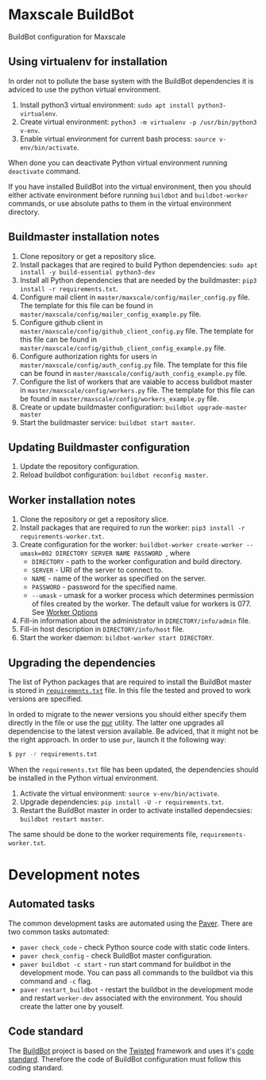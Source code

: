 # Maxscale BuildBot

BuildBot configuration for Maxscale

## Using virtualenv for installation

In order not to pollute the base system with the BuildBot dependencies it is adviced to use the python virtual environment.

1. Install python3 virtual environment: `sudo apt install python3-virtualenv`.
2. Create virtual environment: `python3 -m virtualenv -p /usr/bin/python3 v-env`.
3. Enable virtual environment for current bash process: `source v-env/bin/activate`.

When done you can deactivate Python virtual environment running `deactivate` command.

If you have installed BuildBot into the virtual environment, then you should either activate environment before running `buildbot` and `buildbot-worker` commands, or use absolute paths to them in the virtual environment directory.

## Buildmaster installation notes

1. Clone repository or get a repository slice.
2. Install packages that are reqired to build Python dependencies: `sudo apt install -y build-essential python3-dev`
3. Install all Python dependencies that are needed by the buildmaster: `pip3 install -r requirements.txt`.
4. Configure mail client in `master/maxscale/config/mailer_config.py` file. The template for this file can be found in `master/maxscale/config/mailer_config_example.py` file.
5. Configure github client in `master/maxscale/config/github_client_config.py` file. The template for this file can be found in `master/maxscale/config/github_client_config_example.py` file.
6. Configure authorization rights for users in `master/maxscale/config/auth_config.py` file. The template for this file can be found in `master/maxscale/config/auth_config_example.py` file.
7. Configure the list of workers that are vaiable to access buildbot master in `master/maxscale/config/workers.py` file. The template for this file can be found in `master/maxscale/config/workers_example.py` file.
8. Create or update buildmaster configuration: `buildbot upgrade-master master`
9. Start the buildmaster service: `buildbot start master`.

## Updating Buildmaster configuration

1. Update the repository configuration.
2. Reload buildbot configuration: `buildbot reconfig master`.

## Worker installation notes

1. Clone the repository or get a repository slice.
2. Install packages that are required to run the worker: `pip3 install -r requirements-worker.txt`.
3. Create configuration for the worker: `buildbot-worker create-worker --umask=002 DIRECTORY SERVER NAME PASSWORD `, where
   * `DIRECTORY` - path to the worker configuration and build directory.
   * `SERVER` - URI of the server to connect to.
   * `NAME` - name of the worker as specified on the server.
   * `PASSWORD` - password for the specified name.
   * `--umask` - umask for a worker process which determines permission of files created by the worker. The default value for workers is 077. See [Worker Options](http://docs.buildbot.net/current/manual/installation/worker.html#cmdoption-buildbot-worker-create-worker-umask)
4. Fill-in information about the administrator in `DIRECTORY/info/admin` file.
5. Fill-in host description in `DIRECTORY/info/host` file.
6. Start the worker daemon: `bildbot-worker start DIRECTORY`.

## Upgrading the dependencies

The list of Python packages that are required to install the BuildBot master is stored in [`requirements.txt`](https://github.com/mariadb-corporation/maxscale-buildbot/blob/master/requirements.txt) file. In this file the tested and proved to work versions are specified.

In orded to migrate to the newer versions you should either specify them directly in the file or use the [pur](https://pypi.org/project/pur/) utility. The latter one upgrades all dependencise to the latest version available. Be adviced, that it might not be the right approach. In order to use `pur`, launch it the following way:

```bash
$ pyr -r requirements.txt
```

When the `requirements.txt` file has been updated, the dependencies should be installed in the Python virtual environment.

1. Activate the virtual environment: `source v-env/bin/activate`.
2. Upgrade dependencies: `pip install -U -r requirements.txt`.
3. Restart the BuildBot master in order to activate installed dependecsies: `buildbot restart master`.

The same should be done to the worker requirements file, `requirements-worker.txt`.

# Development notes

## Automated tasks

The common development tasks are automated using the [Paver](https://github.com/paver/paver). There are two common tasks automated:

* `paver check_code` - check Python source code with static code linters.
* `paver check_config` - check BuildBot master configuration.
* `paver buildbot -c start` - run start command for buildbot in the development mode. You can pass all commands to the buildbot via this command and `-c` flag.
* `paver restart_buildbot` - restart the buildbot in the development mode and restart `worker-dev` associated with the environment. You should create the latter one by youself.

## Code standard

The [BuildBot](http://buildbot.net/) project is based on the [Twisted](https://twistedmatrix.com/trac/) framework and uses it's [code standard](https://twistedmatrix.com/documents/current/core/development/policy/coding-standard.html). Therefore the code of BuildBot configuration must follow this coding standard.
